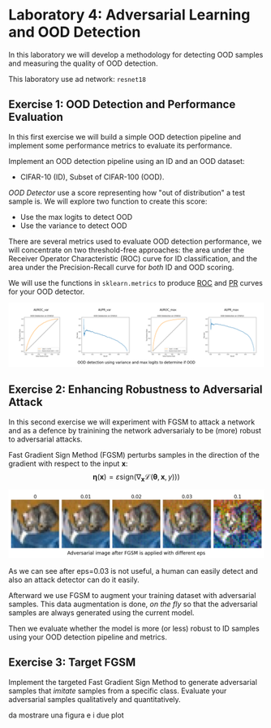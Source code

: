 # Laboratory 4: Adversarial Learning and OOD Detection


In this laboratory we will develop a methodology for detecting OOD samples and measuring the quality of OOD detection.

This laboratory use ad network: `resnet18`

## Exercise 1: OOD Detection and Performance Evaluation
In this first exercise we will build a simple OOD detection pipeline and implement some performance metrics to evaluate its performance.

Implement an OOD detection pipeline using an ID and an OOD dataset:

+ CIFAR-10 (ID), Subset of CIFAR-100 (OOD). 

*OOD Detector* use a score representing how "out of distribution" a test sample is. We will explore two function to create this score:
- Use the max logits to detect OOD
- Use the variance to detect OOD

There are several metrics used to evaluate OOD detection performance, we will concentrate on two threshold-free approaches: the area under the Receiver Operator Characteristic (ROC) curve for ID classification, and the area under the Precision-Recall curve for *both* ID and OOD scoring. 

We will use the functions in `sklearn.metrics` to produce [ROC](https://scikit-learn.org/stable/modules/generated/sklearn.metrics.RocCurveDisplay.html) and [PR](https://scikit-learn.org/stable/modules/generated/sklearn.metrics.PrecisionRecallDisplay.html) curves for your OOD detector. 

![](img/all_img_2.png)

## Exercise 2: Enhancing Robustness to Adversarial Attack

In this second exercise we will experiment with FGSM to attack a network and as a defence by trainining the network adversarialy to be (more) robust to adversarial attacks. 


Fast Gradient Sign Method (FGSM) perturbs samples in the direction of the gradient with respect to the input $\mathbf{x}$:
$$ \boldsymbol{\eta}(\mathbf{x}) = \varepsilon \mathrm{sign}(\nabla_{\mathbf{x}} \mathcal{L}(\boldsymbol{\theta}, \mathbf{x}, y)) ) $$

![](img/all_img.png)

As we can see after eps=0.03 is not useful, a human can easily detect and also an attack detector can do it easily.  

Afterward we use FGSM to augment your training dataset with adversarial samples. This data augmentation is done, *on the fly* so that the adversarial samples are always generated using the current model.

Then we evaluate whether the model is more (or less) robust to ID samples using your OOD detection pipeline and metrics.



## Exercise 3: Target FGSM 

Implement the targeted Fast Gradient Sign Method to generate adversarial samples that *imitate* samples from a specific class. Evaluate your adversarial samples qualitatively and quantitatively.

da mostrare una figura e i due plot 
